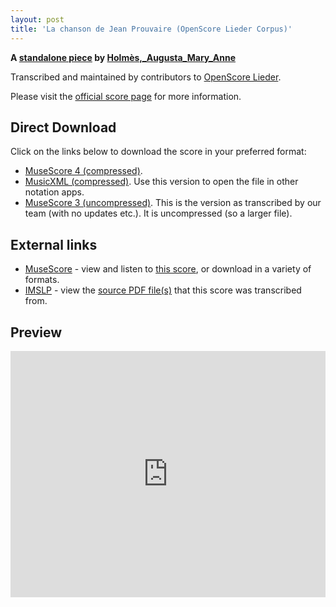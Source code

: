 ```yaml
---
layout: post
title: 'La chanson de Jean Prouvaire (OpenScore Lieder Corpus)'
---
```


__A [standalone piece](https://fourscoreandmore.org/openscore/lieder/Holm%C3%A8s,_Augusta_Mary_Anne/_/) by [Holmès,_Augusta_Mary_Anne](https://fourscoreandmore.org/openscore/lieder/Holm%C3%A8s,_Augusta_Mary_Anne)__

Transcribed and maintained by contributors to [OpenScore Lieder].

Please visit the [official score page] for more information.

[official score page]: https://musescore.com/openscore-lieder-corpus/scores/6190351
[OpenScore Lieder]: https://musescore.com/openscore-lieder-corpus

## Direct Download

Click on the links below to download the score in your preferred format:
- [MuseScore 4 (compressed)](https://fourscoreandmore.org/openscore/lieder/Holm%C3%A8s,_Augusta_Mary_Anne/_/La_chanson_de_Jean_Prouvaire.mscz).
- [MusicXML (compressed)](https://fourscoreandmore.org/openscore/lieder/Holm%C3%A8s,_Augusta_Mary_Anne/_/La_chanson_de_Jean_Prouvaire.mxl). Use this version to open the file in other notation apps.
- [MuseScore 3 (uncompressed)](https://raw.githubusercontent.com/OpenScore/Lieder/refs/heads/main/scores/Holm%C3%A8s,_Augusta_Mary_Anne/_/La_chanson_de_Jean_Prouvaire/lc6190351.mscx). This is the version as transcribed by our team (with no updates etc.). It is uncompressed (so a larger file).

## External links

- [MuseScore] - view and listen to [this score][MuseScore], or download in a variety of formats.
- [IMSLP] - view the [source PDF file(s)][IMSLP] that this score was transcribed from.

[MuseScore]: https://musescore.com/score/6190351
[IMSLP]: https://imslp.org/wiki/Special:ReverseLookup/262465

## Preview

<iframe width="100%" height="394" src="https://musescore.com/openscore-lieder-corpus/scores/6190351/embed" frameborder="0" allowfullscreen allow="autoplay; fullscreen"></iframe>
